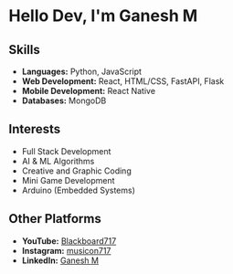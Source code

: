 # Hello Dev, I'm Ganesh M

## Skills
- **Languages:** Python, JavaScript
- **Web Development:** React, HTML/CSS, FastAPI, Flask
- **Mobile Development:** React Native
- **Databases:** MongoDB

## Interests
- Full Stack Development
- AI & ML Algorithms
- Creative and Graphic Coding
- Mini Game Development
- Arduino (Embedded Systems)

## Other Platforms
- **YouTube:** [Blackboard717](https://youtube.com/@blackboard717)
- **Instagram:** [musicon717](https://instagram.com/musicon717)
- **LinkedIn:** [Ganesh M](https://www.linkedin.com/in/ganesh-m-2a5720299)
